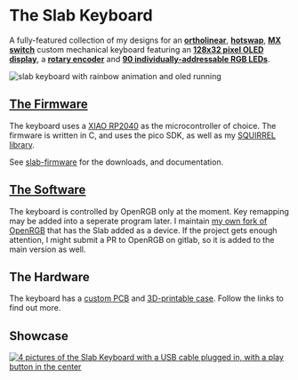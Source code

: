 # The Slab Keyboard
A fully-featured collection of my designs for an [**ortholinear**](https://en.wiktionary.org/wiki/ortholinear), [**hotswap**](https://en.wikipedia.org/wiki/Keyboard_technology#Hot-swappable_keyboard), [**MX switch**](https://en.wikipedia.org/wiki/Keyboard_technology#Metal_contact) custom mechanical keyboard featuring an [**128x32 pixel OLED display**](https://en.wikipedia.org/wiki/OLED#), a [**rotary encoder**](https://en.wikipedia.org/wiki/Rotary_encoder) and [**90 individually-addressable RGB LEDs**](https://en.wikipedia.org/wiki/Light-emitting_diode#Strip).

![slab keyboard with rainbow animation and oled running](https://github.com/user-attachments/assets/d2a1c952-e986-4887-a9cd-9fdd5c0791ee)

## [The Firmware](https://github.com/headblockhead/slab-firmware)

The keyboard uses a [XIAO RP2040](https://www.seeedstudio.com/XIAO-RP2040-v1-0-p-5026.html) as the microcontroller of choice. The firmware is written in C, and uses the pico SDK, as well as my [SQUIRREL library](https://github.com/headblockhead/SQUIRREL).

See [slab-firmware](https://github.com/headblockhead/slab-firmware) for the downloads, and documentation.

## [The Software](https://github.com/headblockhead/OpenRGB)

The keyboard is controlled by OpenRGB only at the moment. Key remapping may be added into a seperate program later. I maintain [my own fork of OpenRGB](https://github.com/headblockhead/OpenRGB) that has the Slab added as a device. If the project gets enough attention, I might submit a PR to OpenRGB on gitlab, so it is added to the main version as well.

## The Hardware

The keyboard has a [custom PCB](https://github.com/headblockhead/slab-pcb) and [3D-printable case](https://github.com/headblockhead/slab-case). Follow the links to find out more.

## Showcase
[![4 pictures of the Slab Keyboard with a USB cable plugged in, with a play button in the center](https://github.com/user-attachments/assets/123dee2b-938f-46e1-b888-c03c419481f0)](https://www.youtube.com/watch?v=I5xrWIB_Eh8)
